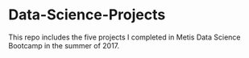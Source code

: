 # Data-Science-Projects
This repo includes the five projects I completed in Metis Data Science Bootcamp in the summer of 2017.
